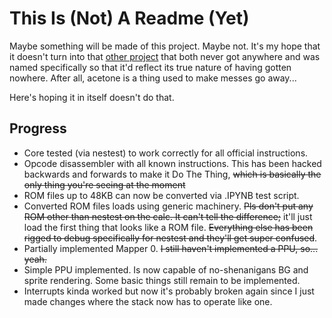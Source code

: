 This Is (Not) A Readme (Yet)
============================

Maybe something will be made of this project. Maybe not. It's my hope
that it doesn't turn into that [other project](https://github.com/Iambian/VANISH) that both never got anywhere and was named specifically
so that it'd reflect its true nature of having gotten nowhere.
After all, acetone is a thing used to make messes go away...

Here's hoping it in itself doesn't do that.

Progress
--------
* Core tested (via nestest) to work correctly for all official instructions.
* Opcode disassembler with all known instructions. This has been hacked
  backwards and forwards to make it Do The Thing, ~~which is basically the only
  thing you're seeing at the moment~~
* ROM files up to 48KB can now be converted via .IPYNB test script.
* Converted ROM files loads using generic machinery. ~~Pls don't put any ROM other
  than nestest on the calc. It can't tell the difference;~~ it'll just load the
  first thing that looks like a ROM file. ~~Everything else has been rigged to
  debug specifically for nestest and they'll get super confused~~.
* Partially implemented Mapper 0. ~~I still haven't implemented a PPU, so... yeah.~~
* Simple PPU implemented. Is now capable of no-shenanigans BG and 
  sprite rendering. Some basic things still remain to be implemented.
* Interrupts kinda worked but now it's probably broken again since I
  just made changes where the stack now has to operate like one.


